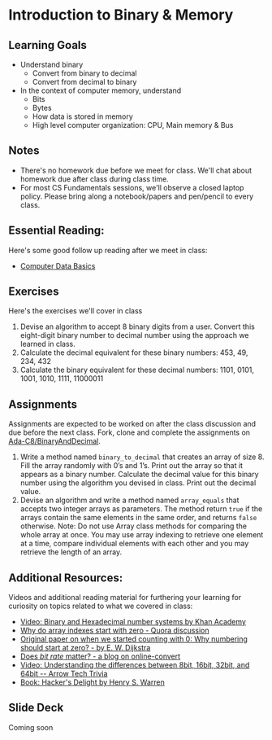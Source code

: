 # Introduction to Binary & Memory
## Learning Goals
+ Understand binary
  + Convert from binary to decimal
  + Convert from decimal to binary
+ In the context of computer memory, understand
  + Bits
  + Bytes
  + How data is stored in memory
  + High level computer organization: CPU, Main memory & Bus

## Notes
+ There's no homework due before we meet for class. We'll chat about homework due after class during class time.
+ For most CS Fundamentals sessions, we'll observe a closed laptop policy. Please bring along a notebook/papers and pen/pencil to every class. 

## Essential Reading:
Here's some good follow up reading after we meet in class:
  + [Computer Data Basics](https://docs.google.com/document/d/1g-Dxn1rVTChBs9ZZSOgmohjP_RoWNyPJTE-m_n35aZ0/edit)

## Exercises
Here's the exercises we'll cover in class
1. Devise an algorithm to accept 8 binary digits from a user. Convert this eight-digit binary number to decimal number using the approach we learned in class.
2. Calculate the decimal equivalent for these binary numbers: 453, 49, 234, 432
3. Calculate the binary equivalent for these decimal numbers: 1101, 0101, 1001, 1010, 1111, 11000011

## Assignments
Assignments are expected to be worked on after the class discussion and due before the next class.
Fork, clone and complete the assignments on [Ada-C8/BinaryAndDecimal](https://github.com/Ada-C8/BinaryAndDecimal).
1. Write a method named `binary_to_decimal` that creates an array of size 8. Fill the array randomly with 0’s and 1’s. Print out the array so that it appears as a binary number. Calculate the decimal value for this binary number using the algorithm you devised in class. Print out the decimal value.
2. Devise an algorithm and write a method named `array_equals` that accepts two integer arrays as parameters. The method return `true` if the arrays contain the same elements in the same order, and returns `false` otherwise. 
Note: Do not use Array class methods for comparing the whole array at once. You may use array indexing to retrieve one element at a time, compare individual elements with each other and you may retrieve the length of an array.


## Additional Resources:
Videos and additional reading material for furthering your learning for curiosity on topics related to what we covered in class:
   + [Video: Binary and Hexadecimal number systems by Khan Academy](https://www.khanacademy.org/math/algebra-home/alg-intro-to-algebra/algebra-alternate-number-bases/v/number-systems-introduction)
   + [Why do array indexes start with zero - Quora discussion](https://www.quora.com/Why-do-array-indexes-start-with-0-zero-in-many-programming-languages)
   + [Original paper on when we started counting with 0: Why numbering should start at zero? - by E. W. Dijkstra](https://www.cs.utexas.edu/users/EWD/transcriptions/EWD08xx/EWD831.html)
   + [Does *bit rate* matter? - a blog on online-convert](http://blog.online-convert.com/does-bit-rate-matter-test-yourself-audio-examples/)
   + [Video: Understanding the differences between 8bit, 16bit, 32bit, and 64bit -- Arrow Tech Trivia](https://www.youtube.com/watch?v=_SkpnG571z8)
   + [Book: Hacker's Delight by Henry S. Warren](https://www.amazon.com/Hackers-Delight-2nd-Henry-Warren/dp/0321842685)

## Slide Deck
Coming soon
<!--- coming soon
+ Slide Deck used in class</br>
<span xmlns:dct="http://purl.org/dc/terms/" property="dct:title"><a href="https://www.slideshare.net/secret/y7EEiCTql0Gdw">A bried introduction to Binary and Memory</a></span> is licensed under a <a rel="license" href="http://creativecommons.org/licenses/by-nc-nd/4.0/">Creative Commons Attribution-NonCommercial-NoDerivatives 4.0 International License</a>.</br>
<a rel="license" href="http://creativecommons.org/licenses/by-nc-nd/4.0/"><img alt="Creative Commons License" style="border-width:0" src="https://i.creativecommons.org/l/by-nc-nd/4.0/88x31.png" /></a><br /> Please use the <strong>Download</strong> button and play the slide show locally (PowerPoint works best). Without this, the animations which are necessary in understanding the solutions will not render properly.
---/>

